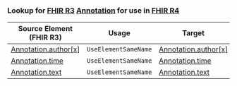 ### Lookup for [FHIR R3](https://hl7.org/fhir/STU3/) [Annotation](https://hl7.org/fhir/STU3/Annotation.html) for use in [FHIR R4](https://hl7.org/fhir/R4/)

| Source Element (FHIR R3) | Usage | Target |
| -------------- | ----- | ------ |
| [Annotation.author[x]](https://hl7.org/fhir/STU3/Annotation.html#resource) | `UseElementSameName` | [Annotation.author[x]](https://hl7.org/fhir/R4/Annotation.html#resource) |
| [Annotation.time](https://hl7.org/fhir/STU3/Annotation.html#resource) | `UseElementSameName` | [Annotation.time](https://hl7.org/fhir/R4/Annotation.html#resource) |
| [Annotation.text](https://hl7.org/fhir/STU3/Annotation.html#resource) | `UseElementSameName` | [Annotation.text](https://hl7.org/fhir/R4/Annotation.html#resource) |

